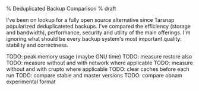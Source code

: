 % Deduplicated Backup Comparison
% draft

I've been on lookup for a fully open source alternative since Tarsnap
popularized deduplicateted backups. I've compared the efficiency
(storage and bandwidth), performance, security and utility of
the main offerings. I'm ignoring what should be every backup system's
most important quality: stability and correctness.

TODO: peak memory usage (maybe GNU time)
TODO: measure restore also
TODO: measure without and with network where applicable
TODO: measure without and with crupto where applicable
TODO: clear caches before each run
TODO: compare stable and master versions
TODO: compare obnam experimental format
